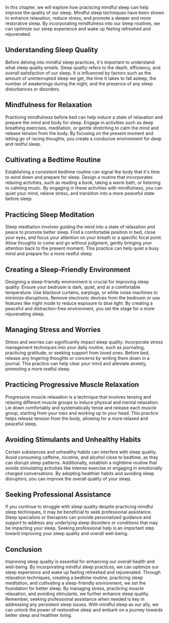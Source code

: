 
In this chapter, we will explore how practicing mindful sleep can help improve the quality of our sleep. Mindful sleep techniques have been shown to enhance relaxation, reduce stress, and promote a deeper and more restorative sleep. By incorporating mindfulness into our sleep routines, we can optimize our sleep experience and wake up feeling refreshed and rejuvenated.

Understanding Sleep Quality
---------------------------

Before delving into mindful sleep practices, it's important to understand what sleep quality entails. Sleep quality refers to the depth, efficiency, and overall satisfaction of our sleep. It is influenced by factors such as the amount of uninterrupted sleep we get, the time it takes to fall asleep, the number of awakenings during the night, and the presence of any sleep disturbances or disorders.

Mindfulness for Relaxation
--------------------------

Practicing mindfulness before bed can help induce a state of relaxation and prepare the mind and body for sleep. Engage in activities such as deep breathing exercises, meditation, or gentle stretching to calm the mind and release tension from the body. By focusing on the present moment and letting go of racing thoughts, you create a conducive environment for deep and restful sleep.

Cultivating a Bedtime Routine
-----------------------------

Establishing a consistent bedtime routine can signal the body that it's time to wind down and prepare for sleep. Design a routine that incorporates relaxing activities, such as reading a book, taking a warm bath, or listening to calming music. By engaging in these activities with mindfulness, you can quiet your mind, relieve stress, and transition into a more peaceful state before sleep.

Practicing Sleep Meditation
---------------------------

Sleep meditation involves guiding the mind into a state of relaxation and peace to promote better sleep. Find a comfortable position in bed, close your eyes, and focus your attention on your breath or a specific focal point. Allow thoughts to come and go without judgment, gently bringing your attention back to the present moment. This practice can help quiet a busy mind and prepare for a more restful sleep.

Creating a Sleep-Friendly Environment
-------------------------------------

Designing a sleep-friendly environment is crucial for improving sleep quality. Ensure your bedroom is dark, quiet, and at a comfortable temperature. Use blackout curtains, earplugs, or white noise machines to minimize disruptions. Remove electronic devices from the bedroom or use features like night mode to reduce exposure to blue light. By creating a peaceful and distraction-free environment, you set the stage for a more rejuvenating sleep.

Managing Stress and Worries
---------------------------

Stress and worries can significantly impact sleep quality. Incorporate stress management techniques into your daily routine, such as journaling, practicing gratitude, or seeking support from loved ones. Before bed, release any lingering thoughts or concerns by writing them down in a journal. This practice can help clear your mind and alleviate anxiety, promoting a more restful sleep.

Practicing Progressive Muscle Relaxation
----------------------------------------

Progressive muscle relaxation is a technique that involves tensing and relaxing different muscle groups to induce physical and mental relaxation. Lie down comfortably and systematically tense and release each muscle group, starting from your toes and working up to your head. This practice helps release tension from the body, allowing for a more relaxed and peaceful sleep.

Avoiding Stimulants and Unhealthy Habits
----------------------------------------

Certain substances and unhealthy habits can interfere with sleep quality. Avoid consuming caffeine, nicotine, and alcohol close to bedtime, as they can disrupt sleep patterns. Additionally, establish a nighttime routine that avoids stimulating activities like intense exercise or engaging in emotionally charged conversations. By adopting healthier habits and avoiding sleep disruptors, you can improve the overall quality of your sleep.

Seeking Professional Assistance
-------------------------------

If you continue to struggle with sleep quality despite practicing mindful sleep techniques, it may be beneficial to seek professional assistance. Sleep specialists or therapists can provide personalized guidance and support to address any underlying sleep disorders or conditions that may be impacting your sleep. Seeking professional help is an important step toward improving your sleep quality and overall well-being.

Conclusion
----------

Improving sleep quality is essential for enhancing our overall health and well-being. By incorporating mindful sleep practices, we can optimize our sleep experience and wake up feeling refreshed and rejuvenated. Through relaxation techniques, creating a bedtime routine, practicing sleep meditation, and cultivating a sleep-friendly environment, we set the foundation for better sleep. By managing stress, practicing muscle relaxation, and avoiding stimulants, we further enhance sleep quality. Remember, seeking professional assistance when needed is key in addressing any persistent sleep issues. With mindful sleep as our ally, we can unlock the power of restorative sleep and embark on a journey towards better sleep and healthier living.
